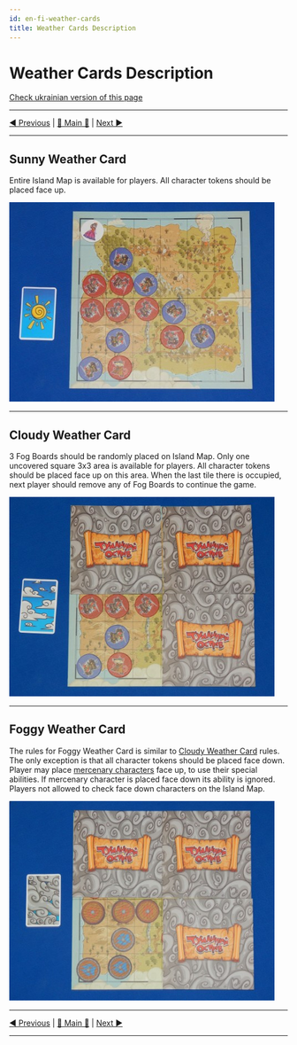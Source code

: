 ```yaml
---
id: en-fi-weather-cards
title: Weather Cards Description
---
```


# Weather Cards Description

[Check ukrainian version of this page](../ua/WeatherCards.md)

***

[◄ Previous](MercenaryCharactersDescription.md) | [🚪 Main 🚪](IndexPage.md) | [Next ►](ReferencesPage.md)

***

## Sunny Weather Card

Entire Island Map is available for players. All character tokens should be placed face up.

![sunny]

***

## Cloudy Weather Card

3 Fog Boards should be randomly placed on Island Map. Only one uncovered square 3x3 area is available for players. All character tokens should be placed face up on this area. When the last tile there is occupied, next player should remove any of Fog Boards to continue the game.

![cloudy]

***

## Foggy Weather Card

The rules for Foggy Weather Card is similar to [Cloudy Weather Card](#cloudy-weather-card) rules. The only exception is that all character tokens should be placed face down. Player may place [mercenary characters](MercenaryCharactersDescription.md) face up, to use their special abilities. If mercenary character is placed face down its ability is ignored. Players not allowed to check face down characters on the Island Map.

![foggy]

***

[◄ Previous](MercenaryCharactersDescription.md) | [🚪 Main 🚪](IndexPage.md) | [Next ►](ReferencesPage.md)

***

<!--Image links ref-->

[sunny]: ../../resources/img/wth3.jpg
[cloudy]: ../../resources/img/wth2.jpg
[foggy]: ../../resources/img/wth1.jpg
